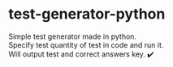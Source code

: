 # test-generator-python

Simple test generator made in python. \
Specify test quantity of test in code and run it.\
Will output test and correct answers key. ✔️
